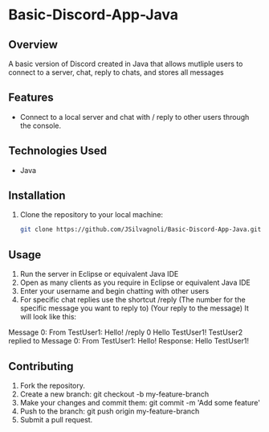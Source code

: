 # Basic-Discord-App-Java

## Overview
A basic version of Discord created in Java that allows mutliple users to connect to a server, chat, reply to chats, and stores all messages

## Features
- Connect to a local server and chat with / reply to other users through the console.
  
## Technologies Used
- Java

## Installation
1. Clone the repository to your local machine:
   ```sh
   git clone https://github.com/JSilvagnoli/Basic-Discord-App-Java.git

## Usage
1. Run the server in Eclipse or equivalent Java IDE
2. Open as many clients as you require in Eclipse or equivalent Java IDE
3. Enter your username and begin chatting with other users
4. For specific chat replies use the shortcut 
/reply <MessageCounter> (The number for the specific message you want to reply to) <Reply Message> (Your reply to the message)
It will look like this:

Message 0: From TestUser1: Hello!
/reply 0 Hello TestUser1!
TestUser2 replied to Message 0: From TestUser1: Hello!
Response: Hello TestUser1!

## Contributing
1. Fork the repository.
2. Create a new branch: git checkout -b my-feature-branch
3. Make your changes and commit them: git commit -m 'Add some feature'
4. Push to the branch: git push origin my-feature-branch
5. Submit a pull request.
